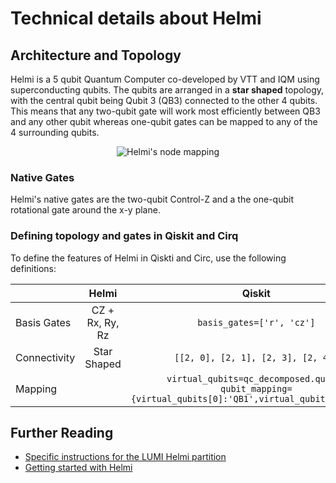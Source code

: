 # Technical details about Helmi

## Architecture and Topology

Helmi is a 5 qubit Quantum Computer co-developed by VTT and IQM using superconducting qubits. The qubits are arranged in a **star shaped** topology, with the central qubit being Qubit 3 (QB3) connected to the other 4 qubits. This means that any two-qubit gate will work most efficiently between QB3 and any other qubit whereas one-qubit gates can be mapped to any of the 4 surrounding qubits. 

<p align="center">
    <img src="../../../img/helmi_mapping.png" alt="Helmi's node mapping">
</p>

### Native Gates

Helmi's native gates are the two-qubit Control-Z and a the one-qubit rotational gate around the x-y plane. 

### Defining topology and gates in Qiskit and Cirq

To define the features of Helmi in Qiskti and Circ, use the following definitions: 


|              |      Helmi      |                                                   Qiskit                                                   |                                 Cirq                                 |
|--------------|:---------------:|:----------------------------------------------------------------------------------------------------------:|:--------------------------------------------------------------------:|
| Basis Gates  | CZ + Rx, Ry, Rz |                                          `basis_gates=['r', 'cz']`                                         |   `ops.PhasedXPowGate, ops.XPowGate, ops.YPowGate, ops.CZPowGate()`  |
| Connectivity | Star Shaped     |                                     `[[2, 0], [2, 1], [2, 3], [2, 4]]`                                     |                  `({1, 3}, {2, 3}, {4, 3}, {5, 3})`                  |
| Mapping      |                 | `virtual_qubits=qc_decomposed.qubits`<br>`qubit_mapping={virtual_qubits[0]:'QB1',virtual_qubits[1]:'QB3'}` | Dictionary `qubit_mapping={'NamedQubit1':'QB1','NamedQubit2':'QB3'}` |



## Further Reading

* [Specific instructions for the LUMI Helmi partition](../helmi_accounts/)
* [Getting started with Helmi](../helmi_quick/)



